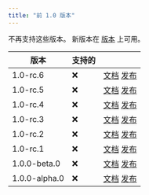 ```yaml
---
title: "前 1.0 版本"
---
```


不再支持这些版本。 新版本在 [版本](versions.md) 上可用。

| 版本            | 支持的 |                                                                                                                                        |
| ------------- | --- | -------------------------------------------------------------------------------------------------------------------------------------- |
| 1.0-rc.6      | :x: | [文档](https://butterfly.linwood.dev/docs/1.0.0-rc.6/intro) [发布](https://github.com/LinwoodDev/Butterfly/releases/tag/v1.0.0-rc.6)       |
| 1.0-rc.5      | :x: | [文档](https://butterfly.linwood.dev/docs/1.0.0-rc.5/intro) [发布](https://github.com/LinwoodDev/Butterfly/releases/tag/v1.0.0-rc.5)       |
| 1.0-rc.4      | :x: | [文档](https://butterfly.linwood.dev/docs/1.0.0-rc.4/intro) [发布](https://github.com/LinwoodDev/Butterfly/releases/tag/v1.0.0-rc.4)       |
| 1.0-rc.3      | :x: | [文档](https://butterfly.linwood.dev/docs/1.0.0-rc.3/intro) [发布](https://github.com/LinwoodDev/Butterfly/releases/tag/v1.0.0-rc.3)       |
| 1.0-rc.2      | :x: | [文档](https://butterfly.linwood.dev/docs/1.0.0-rc.2/intro) [发布](https://github.com/LinwoodDev/Butterfly/releases/tag/v1.0.0-rc.2)       |
| 1.0-rc.1      | :x: | [文档](https://butterfly.linwood.dev/docs/1.0.0-rc.1/intro) [发布](https://github.com/LinwoodDev/Butterfly/releases/tag/v1.0.0-rc.1)       |
| 1.0.0-beta.0  | :x: | [文档](https://butterfly.linwood.dev/docs/1.0.0-beta.0/intro) [发布](https://github.com/LinwoodDev/Butterfly/releases/tag/v1.0.0-beta.0)   |
| 1.0.0-alpha.0 | :x: | [文档](https://butterfly.linwood.dev/docs/1.0.0-alpha.0/intro) [发布](https://github.com/LinwoodDev/Butterfly/releases/tag/v1.0.0-alpha.0) |
